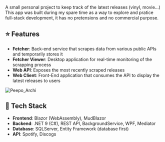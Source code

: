 A small personal project to keep track of the latest releases (vinyl, movie...)  
This app was built during my spare time as a way to explore and pratice full-stack development, it has no pretensions and no commercial purpose.

## :star: Features

- **Fetcher**: Back-end service that scrapes data from various public APIs and temporarily stores it  
- **Fetcher Viewer**: Desktop application for real-time monitoring of the scrapping process  
- **Web API**: Exposes the most recently scraped releases  
- **Web Client**: Front-End application that consumes the API to display the latest releases to users  

![Peepo_Archi](https://github.com/user-attachments/assets/a31ca278-baa5-4e9e-b38b-331a590e6439)

## :rocket: Tech Stack

- **Frontend**: Blazor (WebAssembly), MudBlazor  
- **Backend**: .NET 9 (C#), REST API, BackgroundService, WPF, Mediator  
- **Database**: SQLServer, Entity Framework (database first)  
- **API**: Spotify, Discogs  
